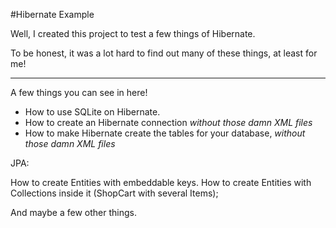 #Hibernate Example

Well, I created this project to test a few things of Hibernate.

To be honest, it was a lot hard to find out many of these things, at least for me!

----

A few things you can see in here!

 - How to use SQLite on Hibernate.
 - How to create an Hibernate connection *without those damn XML files*
 - How to make Hibernate create the tables for your database, *without those damn XML files*

JPA:

How to create Entities with embeddable keys.
How to create Entities with Collections inside it (ShopCart with several Items);

And maybe a few other things.
